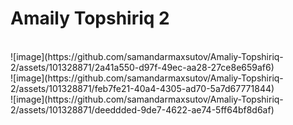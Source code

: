 <h1> Amaily Topshiriq 2 </h1>

<br>
![image](https://github.com/samandarmaxsutov/Amaliy-Topshiriq-2/assets/101328871/2a41a550-d97f-49ec-aa28-27ce8e659af6)

<br>
![image](https://github.com/samandarmaxsutov/Amaliy-Topshiriq-2/assets/101328871/feb7fe21-40a4-4305-ad70-5a7d67771844)

<br>
![image](https://github.com/samandarmaxsutov/Amaliy-Topshiriq-2/assets/101328871/deeddded-9de7-4622-ae74-5ff64bf8d6af)

